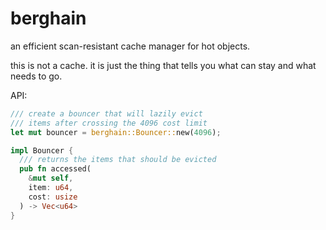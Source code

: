 # berghain

an efficient scan-resistant cache manager for hot objects.

this is not a cache. it is just the thing that tells you what can stay and what needs to go.

API:

```rust
/// create a bouncer that will lazily evict
/// items after crossing the 4096 cost limit
let mut bouncer = berghain::Bouncer::new(4096);

impl Bouncer {
  /// returns the items that should be evicted
  pub fn accessed(
    &mut self,
    item: u64,
    cost: usize
  ) -> Vec<u64>
}
```
